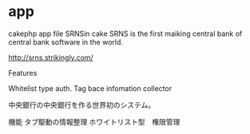 app
===

cakephp app file SRNSin cake
 SRNS is the first maiking central bank of central bank software in the world.
 
http://srns.strikingly.com/

Features

 Whitelist type auth.
 Tag bace infomation collector

中央銀行の中央銀行を作る世界初のシステム。

機能
タブ駆動の情報整理
ホワイトリスト型　権限管理
